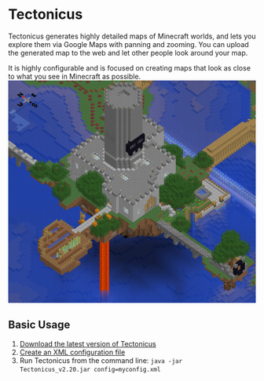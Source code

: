 Tectonicus
==========
Tectonicus generates highly detailed maps of Minecraft worlds, and lets you explore them via Google Maps with panning and zooming. You can upload the generated map to the web and let other people look around your map.

It is highly configurable and is focused on creating maps that look as close to what you see in Minecraft as possible.  
![Minecraft Castle](/SourceData/FloatingCastle.png)

Basic Usage
-----------
1. [Download the latest version of Tectonicus](https://github.com/tectonicus/tectonicus/releases)
2. [Create an XML configuration file](https://github.com/tectonicus/tectonicus/wiki/Creating-a-Tectonicus-config-file)
3. Run Tectonicus from the command line:
	`java -jar Tectonicus_v2.20.jar config=myconfig.xml`
